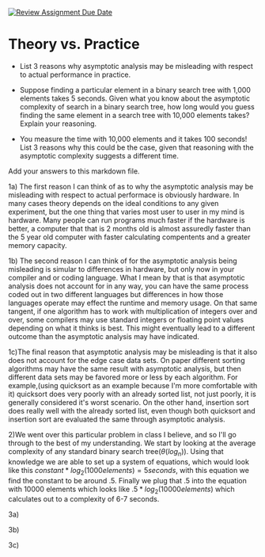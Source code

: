 [![Review Assignment Due Date](https://classroom.github.com/assets/deadline-readme-button-24ddc0f5d75046c5622901739e7c5dd533143b0c8e959d652212380cedb1ea36.svg)](https://classroom.github.com/a/FgMJElkj)
# Theory vs. Practice

- List 3 reasons why asymptotic analysis may be misleading with respect to
  actual performance in practice.

- Suppose finding a particular element in a binary search tree with 1,000
  elements takes 5 seconds. Given what you know about the asymptotic complexity
  of search in a binary search tree, how long would you guess finding the same
  element in a search tree with 10,000 elements takes? Explain your reasoning.

- You measure the time with 10,000 elements and it takes 100 seconds! List 3
  reasons why this could be the case, given that reasoning with the asymptotic
  complexity suggests a different time.

Add your answers to this markdown file.


1a) The first reason I can think of as to why the asymptotic analysis may be misleading with respect to actual performace is obviously hardware.
In many cases theory depends on the ideal conditions to any given experiment, but the one thing that varies most user to user in my mind is hardware.
Many people can run programs much faster if the hardware is better, a computer that that is 2 months old is almost assuredly faster than the 5 year old computer
with faster calculating compentents and a greater memory capacity.

1b) The second reason I can think of for the asymptotic analysis being misleading is simular to differences in hardware, but only now in your compiler and or coding language. What I mean by that
is that asymptotic analysis does not account for in any way, you can have the same process coded out in two different languages but differences in how those languages operate may effect the runtime and memory usage.
On that same tangent, if one algorithm has to work with multiplication of integers over and over, some compilers may use standard integers or floating point values depending on what it thinks is best. 
This might eventually lead to a different outcome than the asymptotic analysis may have indicated.

1c)The final reason that asymptotic analysis may be misleading is that it also does not account for the edge case data sets. On paper different sorting algorithms 
may have the same result with asymptotic analysis, but then different data sets may be favored more or less by each algorithm. For example,(using quicksort as an example because I'm more comfortable with it)
quicksort does very poorly with an already sorted list, not just poorly, it is generally considered it's worst scenario. On the other hand, insertion sort does really well with the already sorted list,
even though both quicksort and insertion sort are evaluated the same through asymptotic analysis.



2)We went over this particular problem in class I believe, and so I'll go through to the best of my understanding. We start by looking at the average complexity of any standard binary search tree($\theta(log_n$)). Using that knowledge
we are able to set up a system of equations, which would look like this $constant * log_2(1000 elements) = 5 seconds$, with this equation we find the constant to be around $.5$. Finally we plug that $.5$ into the equation with $10000$ elements which looks like
$.5 * log_2(10000 elements)$ which calculates out to a complexity of 6-7 seconds.



3a)

3b)

3c)
